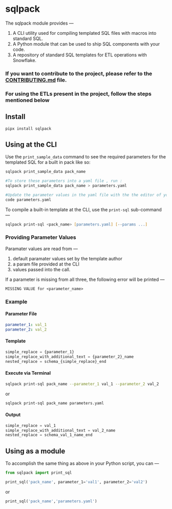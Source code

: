 <!-- README.md -->
# sqlpack

The sqlpack module provides —

1. A CLI utility used for compiling templated SQL files with macros into standard SQL.
2. A Python module that can be used to ship SQL components with your code.
3. A repository of standard SQL templates for ETL operations with Snowflake.


### If you want to contribute to the project, please refer to the [CONTRIBUTING.md](CONTRIBUTING.md) file.

### For using the ETLs present in the project, follow the steps mentioned below
## Install
```zsh
pipx install sqlpack
```

## Using at the CLI

Use the `print_sample_data` command to see the required parameters for the templated SQL for a built in pack like so:
```zsh
sqlpack print_sample_data pack_name

#To store these parameters into a yaml file , run :
sqlpack print_sample_data pack_name > parameters.yaml

#Update the parameter values in the yaml file with the the editor of your choice. If you use VSCode , run :
code parameters.yaml
```

To compile a built-in template at the CLI, use the `print-sql` sub-command —

```zsh
sqlpack print-sql <pack_name> [parameters.yaml] [--params ...]
```

### Providing Parameter Values

Paramater values are read from —

1. default paramater values set by the template author
2. a param file provided at the CLI
3. values passed into the call.

If a parameter is missing from all three, the following error will be printed —

```
MISSING VALUE for <parameter_name>
```

### Example

#### Parameter File
```yaml
parameter_1: val_1
parameter_2: val_2
```

#### Template
```sql
simple_replace = {parameter_1}
simple_replace_with_additional_text = {parameter_2}_name
nested_replace = schema_{simple_replace}_end
```

#### Execute via Terminal
```zsh
sqlpack print-sql pack_name --parameter_1 val_1 --parameter_2 val_2
```
or
```zsh
sqlpack print-sql pack_name parameters.yaml
```

#### Output
```sql
simple_replace = val_1
simple_replace_with_additional_text = val_2_name
nested_replace = schema_val_1_name_end
```

## Using as a module

To accomplish the same thing as above in your Python script, you can —

```python
from sqlpack import print_sql

print_sql('pack_name', parameter_1='val1', parameter_2='val2')
```
or 
```python
print_sql('pack_name','parameters.yaml')
```
